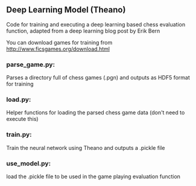 ## Deep Learning Model (Theano)

Code for training and executing a deep learning based chess evaluation function, adapted from a deep learning blog post by Erik Bern

You can download games for training from http://www.ficsgames.org/download.html

### parse_game.py:  
Parses a directory full of chess games (.pgn) and outputs as HDF5 format for training
### load.py:        
Helper functions for loading the parsed chess game data (don't need to execute this)
### train.py:       
Train the neural network using Theano and outputs a .pickle file
### use_model.py:   
load the .pickle file to be used in the game playing evaluation function
